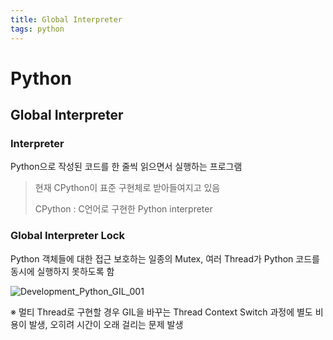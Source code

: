 ```yaml
---
title: Global Interpreter
tags: python
---
```


# Python

## Global Interpreter

### Interpreter

Python으로 작성된 코드를 한 줄씩 읽으면서 실행하는 프로그램

> 현재 CPython이 표준 구현체로 받아들여지고 있음
>
> CPython : C언어로 구현한 Python interpreter

### Global Interpreter Lock

Python 객체들에 대한 접근 보호하는 일종의 Mutex, 여러 Thread가 Python 코드를 동시에 실행하지 못하도록 함

![Development_Python_GIL_001](2022-07-10-기술면접.assets/img-16581458542732.png)

※ 멀티 Thread로 구현할 경우 GIL을 바꾸는 Thread Context Switch 과정에 별도 비용이 발생, 오히려 시간이 오래 걸리는 문제 발생
